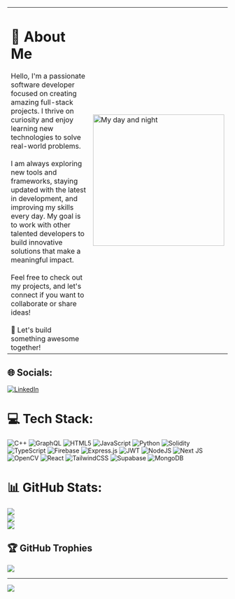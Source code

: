
<table>
  <tr>
    <td>
      <h1>💫 About Me</h1>
      Hello, I'm a passionate software developer focused on creating amazing full-stack projects. I thrive on curiosity and enjoy learning new technologies to solve real-world problems.<br><br>
      I am always exploring new tools and frameworks, staying updated with the latest in development, and improving my skills every day. My goal is to work with other talented developers to build innovative solutions that make a meaningful impact.<br><br>
      Feel free to check out my projects, and let's connect if you want to collaborate or share ideas!<br><br>
      🚀 Let's build something awesome together!
    </td>
    <td>
      <img src="https://github.com/AkshaySingh2005/AkshaySingh2005/blob/main/235224431-e8c8c12e-6826-47f1-89fb-2ddad83b3abf.gif" width="300" alt="My day and night">
    </td>
  </tr>
</table>



## 🌐 Socials:
[![LinkedIn](https://img.shields.io/badge/LinkedIn-%230077B5.svg?logo=linkedin&logoColor=white)](https://linkedin.com/in/www.linkedin.com/in/akshay-singh-7b610828b) 

# 💻 Tech Stack:
![C++](https://img.shields.io/badge/c++-%2300599C.svg?style=for-the-badge&logo=c%2B%2B&logoColor=white) ![GraphQL](https://img.shields.io/badge/-GraphQL-E10098?style=for-the-badge&logo=graphql&logoColor=white) ![HTML5](https://img.shields.io/badge/html5-%23E34F26.svg?style=for-the-badge&logo=html5&logoColor=white) ![JavaScript](https://img.shields.io/badge/javascript-%23323330.svg?style=for-the-badge&logo=javascript&logoColor=%23F7DF1E) ![Python](https://img.shields.io/badge/python-3670A0?style=for-the-badge&logo=python&logoColor=ffdd54) ![Solidity](https://img.shields.io/badge/Solidity-%23363636.svg?style=for-the-badge&logo=solidity&logoColor=white) ![TypeScript](https://img.shields.io/badge/typescript-%23007ACC.svg?style=for-the-badge&logo=typescript&logoColor=white) ![Firebase](https://img.shields.io/badge/firebase-%23039BE5.svg?style=for-the-badge&logo=firebase) ![Express.js](https://img.shields.io/badge/express.js-%23404d59.svg?style=for-the-badge&logo=express&logoColor=%2361DAFB) ![JWT](https://img.shields.io/badge/JWT-black?style=for-the-badge&logo=JSON%20web%20tokens) ![NodeJS](https://img.shields.io/badge/node.js-6DA55F?style=for-the-badge&logo=node.js&logoColor=white) ![Next JS](https://img.shields.io/badge/Next-black?style=for-the-badge&logo=next.js&logoColor=white) ![OpenCV](https://img.shields.io/badge/opencv-%23white.svg?style=for-the-badge&logo=opencv&logoColor=white) ![React](https://img.shields.io/badge/react-%2320232a.svg?style=for-the-badge&logo=react&logoColor=%2361DAFB) ![TailwindCSS](https://img.shields.io/badge/tailwindcss-%2338B2AC.svg?style=for-the-badge&logo=tailwind-css&logoColor=white) ![Supabase](https://img.shields.io/badge/Supabase-3ECF8E?style=for-the-badge&logo=supabase&logoColor=white) ![MongoDB](https://img.shields.io/badge/MongoDB-%234ea94b.svg?style=for-the-badge&logo=mongodb&logoColor=white)
# 📊 GitHub Stats:
![](https://github-readme-stats.vercel.app/api?username=AkshaySingh2005&theme=dark&hide_border=false&include_all_commits=false&count_private=false)<br/>
![](https://github-readme-streak-stats.herokuapp.com/?user=AkshaySingh2005&theme=dark&hide_border=false)<br/>
![](https://github-readme-stats.vercel.app/api/top-langs/?username=AkshaySingh2005&theme=dark&hide_border=false&include_all_commits=false&count_private=false&layout=compact)

## 🏆 GitHub Trophies
![](https://github-profile-trophy.vercel.app/?username=AkshaySingh2005&theme=radical&no-frame=false&no-bg=false&margin-w=4)

---
[![](https://visitcount.itsvg.in/api?id=AkshaySingh2005&icon=0&color=0)](https://visitcount.itsvg.in)

<!-- Proudly created with GPRM ( https://gprm.itsvg.in ) -->
